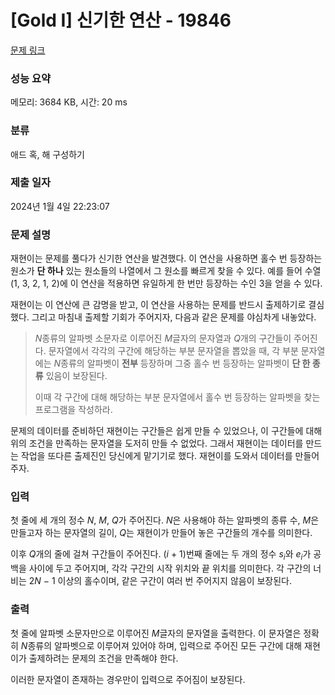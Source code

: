 # [Gold I] 신기한 연산 - 19846 

[문제 링크](https://www.acmicpc.net/problem/19846) 

### 성능 요약

메모리: 3684 KB, 시간: 20 ms

### 분류

애드 혹, 해 구성하기

### 제출 일자

2024년 1월 4일 22:23:07

### 문제 설명

<p>재현이는 문제를 풀다가 신기한 연산을 발견했다. 이 연산을 사용하면 홀수 번 등장하는 원소가 <strong>단 하나</strong> 있는 원소들의 나열에서 그 원소를 빠르게 찾을 수 있다. 예를 들어 수열 (1, 3, 2, 1, 2)에 이 연산을 적용하면 유일하게 한 번만 등장하는 수인 3을 얻을 수 있다.</p>

<p>재현이는 이 연산에 큰 감명을 받고, 이 연산을 사용하는 문제를 반드시 출제하기로 결심했다. 그리고 마침내 출제할 기회가 주어지자, 다음과 같은 문제를 야심차게 내놓았다.</p>

<blockquote>
<p><em>N</em>종류의 알파벳 소문자로 이루어진 <em>M</em>글자의 문자열과 <em>Q</em>개의 구간들이 주어진다. 문자열에서 각각의 구간에 해당하는 부분 문자열을 뽑았을 때, 각 부분 문자열에는 <em>N</em>종류의 알파벳이 <strong>전부</strong> 등장하며 그중 홀수 번 등장하는 알파벳이 <strong>단 한 종류</strong> 있음이 보장된다.</p>

<p>이때 각 구간에 대해 해당하는 부분 문자열에서 홀수 번 등장하는 알파벳을 찾는 프로그램을 작성하라.</p>
</blockquote>

<p>문제의 데이터를 준비하던 재현이는 구간들은 쉽게 만들 수 있었으나, 이 구간들에 대해 위의 조건을 만족하는 문자열을 도저히 만들 수 없었다. 그래서 재현이는 데이터를 만드는 작업을 또다른 출제진인 당신에게 맡기기로 했다. 재현이를 도와서 데이터를 만들어 주자.</p>

### 입력 

 <p>첫 줄에 세 개의 정수 <span style="font-style: italic;">N</span>, <span style="font-style: italic;">M</span>, <span style="font-style: italic;">Q</span>가 주어진다. <span style="font-style: italic;">N</span>은 사용해야 하는 알파벳의 종류 수, <span style="font-style: italic;">M</span>은 만들고자 하는 문자열의 길이, <span style="font-style: italic;">Q</span>는 재현이가 만들어 놓은 구간들의 개수를 의미한다.</p>

<p>이후 <span style="font-style: italic;">Q</span>개의 줄에 걸쳐 구간들이 주어진다. (<span style="font-style: italic;">i</span> + 1)번째 줄에는 두 개의 정수 <span style="font-style: italic;">s</span><sub><span style="font-style: italic;">i</span></sub>와 <span style="font-style: italic;">e</span><sub><span style="font-style: italic;">i</span></sub>가 공백을 사이에 두고 주어지며, 각각 구간의 시작 위치와 끝 위치를 의미한다. 각 구간의 너비는 2<span style="font-style: italic;">N</span> − 1 이상의 홀수이며, 같은 구간이 여러 번 주어지지 않음이 보장된다.</p>

### 출력 

 <p>첫 줄에 알파벳 소문자만으로 이루어진 <span style="font-style: italic;">M</span>글자의 문자열을 출력한다. 이 문자열은 정확히 <span style="font-style: italic;">N</span>종류의 알파벳으로 이루어져 있어야 하며, 입력으로 주어진 모든 구간에 대해 재현이가 출제하려는 문제의 조건을 만족해야 한다.</p>

<p>이러한 문자열이 존재하는 경우만이 입력으로 주어짐이 보장된다.</p>

